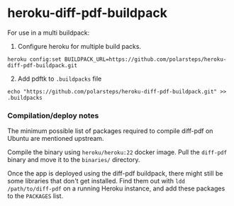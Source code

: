 # heroku-diff-pdf-buildpack

For use in a multi buildpack:

1) Configure heroku for multiple build packs.

```
heroku config:set BUILDPACK_URL=https://github.com/polarsteps/heroku-diff-pdf-buildpack.git
```

2) Add pdftk to `.buildpacks` file

```
echo "https://github.com/polarsteps/heroku-diff-pdf-buildpack.git" >> .buildpacks
```


### Compilation/deploy notes

The minimum possible list of packages required to compile diff-pdf on Ubuntu are mentioned upstream.

Compile the binary using `heroku/heroku:22` docker image. Pull the `diff-pdf` binary and move it to the `binaries/` directory.

Once the app is deployed using the diff-pdf buildpack, there might still be some libraries that don't get installed. Find them out with `ldd /path/to/diff-pdf` on a running Heroku instance, and add these packages to the `PACKAGES` list.
